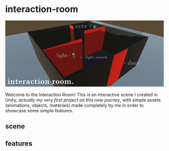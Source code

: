 # interaction-room
<p align="center">
  <img src="https://github.com/tsantilas/interaction-room/blob/main/Images/interaction_room_banner.png?raw=true">
</p>
Welcome to the Interaction Room! This is an interactive scene I created in Unity,<i> actually my very first project on this new journey</i>, with simple assets (animations, objects, materials) made completely by me in order to showcase some simple features.

## scene

## features
